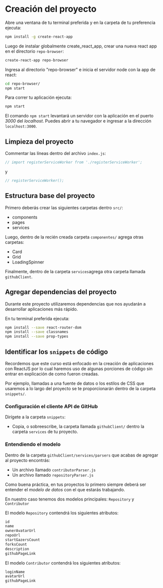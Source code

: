 # Creación del proyecto

Abre una ventana de tu terminal preferida y en la carpeta de tu preferencia ejecuta:

```bash
npm install -g create-react-app
```

Luego de instalar globalmente create_react_app, crear una nueva react app en el directorio `repo-browser`:

```bash
create-react-app repo-browser
```

Ingresa al directorio "repo-browser" e inicia el servidor node con la app de react:

```bash
cd repo-browser/
npm start
```

Para correr tu aplicación ejecuta:

```bash
npm start
```

El comando `npm start` levantará un servidor con la aplicación en el puerto *3000* del *localhost*. Puedes abrir a tu navegador e ingresar a la dirección `localhost:3000`.

## Limpieza del proyecto

Commentar las líneas dentro del archivo `index.js`:

```js
// import registerServiceWorker from './registerServiceWorker';
```

y

```js
// registerServiceWorker();
```

## Estructura base del proyecto

Primero deberás crear las siguientes carpetas dentro `src/`:

* components
* pages
* services

Luego, dentro de la recién creada carpeta `componentes/` agrega otras carpetas:

* Card
* Grid
* LoadingSpinner

Finalmente, dentro de la carpeta `services`agrega otra carpeta llamada `githubClient`.

## Agregar dependencias del proyecto

Durante este proyecto utilizaremos dependencias que nos ayudarán a desarrollar aplicaciones más rápido.

En tu terminal preferida ejecuta:

```bash
npm install --save react-router-dom
npm install --save classnames
npm install --save prop-types
```

## Identificar los `snippets` de código

Recordemos que este curso está enfocado en la creación de aplicaciones con ReactJS por lo cual haremos uso de algunas porciones de código sin entrar en explicación de como fueron creadas.

Por ejemplo, llamadas a una fuente de datos o los estilos de CSS que usaremos a lo largo del proyecto se te proporcionarán dentro de la carpeta `snippets/`.

### Configuración el cliente API de GitHub

Dirígete a la carpeta `snippets`:

* Copia, o sobreescribe, la carpeta llamada `githubClient/` dentro la carpeta `services` de tu proyecto.

### Entendiendo el modelo

Dentro de la carpeta `githubClient/services/parsers` que acabas de agregar al proyecto encontrás:

* Un archivo llamado `contributorParser.js`
* Un archivo llamado `repositoryParser.js`

Como buena práctica, en tus proyectos lo primero siempre deberá ser entender el *modelo de datos* con el que estarás trabajando.

En nuestro caso tenemos dos modelos principales: `Repository` y `Contributor`

El modelo `Repository` contendrá los siguientes atributos:

```js
id
name
ownerAvatarUrl
repoUrl
startGazersCount
forksCount
description
githubPageLink
```

El modelo `Contributor` contendrá los siguientes atributos:

```js
loginName
avatarUrl
githubPageLink
```